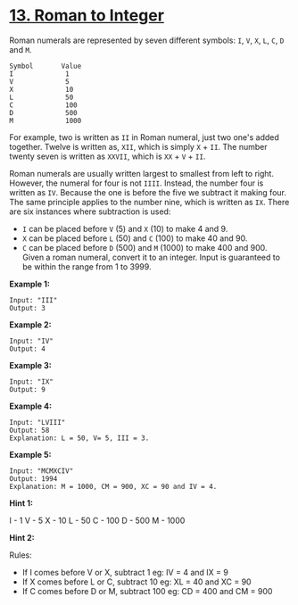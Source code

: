 # [13. Roman to Integer](https://leetcode.com/problems/roman-to-integer/)

Roman numerals are represented by seven different symbols: `I`, `V`, `X`, `L`, `C`, `D` and `M`.

    Symbol       Value
    I             1
    V             5
    X             10
    L             50
    C             100
    D             500
    M             1000

For example, two is written as `II` in Roman numeral, just two one's added together. Twelve is written as, `XII`, which is simply `X` + `II`. The number twenty seven is written as `XXVII`, which is `XX` + `V` + `II`.

Roman numerals are usually written largest to smallest from left to right. However, the numeral for four is not `IIII`. Instead, the number four is written as `IV`. Because the one is before the five we subtract it making four. The same principle applies to the number nine, which is written as `IX`. There are six instances where subtraction is used:

- `I` can be placed before `V` (5) and `X` (10) to make 4 and 9.
- `X` can be placed before `L` (50) and `C` (100) to make 40 and 90.
- `C` can be placed before `D` (500) and `M` (1000) to make 400 and 900.
  Given a roman numeral, convert it to an integer. Input is guaranteed to be within the range from 1 to 3999.

**Example 1:**

    Input: "III"
    Output: 3

**Example 2:**

    Input: "IV"
    Output: 4

**Example 3:**

    Input: "IX"
    Output: 9

**Example 4:**

    Input: "LVIII"
    Output: 58
    Explanation: L = 50, V= 5, III = 3.

**Example 5:**

    Input: "MCMXCIV"
    Output: 1994
    Explanation: M = 1000, CM = 900, XC = 90 and IV = 4.

**Hint 1:**

I - 1
V - 5
X - 10
L - 50
C - 100
D - 500
M - 1000

**Hint 2:**

Rules:

- If I comes before V or X, subtract 1 eg: IV = 4 and IX = 9
- If X comes before L or C, subtract 10 eg: XL = 40 and XC = 90
- If C comes before D or M, subtract 100 eg: CD = 400 and CM = 900
